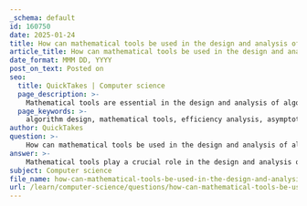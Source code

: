 ```yaml
---
_schema: default
id: 160750
date: 2025-01-24
title: How can mathematical tools be used in the design and analysis of algorithms?
article_title: How can mathematical tools be used in the design and analysis of algorithms?
date_format: MMM DD, YYYY
post_on_text: Posted on
seo:
  title: QuickTakes | Computer science
  page_description: >-
    Mathematical tools are essential in the design and analysis of algorithms, aiding in algorithm development, efficiency analysis, correctness proofs, and applications in cryptography and formal methods.
  page_keywords: >-
    algorithm design, mathematical tools, efficiency analysis, asymptotic notation, recurrences, proof techniques, worst-case analysis, randomized algorithms, cryptography, formal methods
author: QuickTakes
question: >-
    How can mathematical tools be used in the design and analysis of algorithms?
answer: >-
    Mathematical tools play a crucial role in the design and analysis of algorithms in several ways:\n\n1. **Algorithm Design**: Mathematics provides the foundational concepts necessary for developing algorithms. Discrete mathematics, particularly graph theory and combinatorics, is essential for optimizing algorithms and data structures. For example, graph algorithms like Dijkstra's or Prim's rely on mathematical principles to find the shortest path or minimum spanning tree, respectively.\n\n2. **Efficiency Analysis**: Understanding the efficiency of algorithms is vital. This is often expressed using asymptotic notation, such as Big-O notation, which describes the upper bound of an algorithm's running time or space requirements as a function of the input size. This allows for the comparison of different algorithms based on their growth rates. For instance, an algorithm with a time complexity of $O(n^2)$ is less efficient than one with $O(n \log n)$ for large inputs.\n\n3. **Recurrences**: Many algorithms, especially recursive ones, can be analyzed using recurrence relations. These relations express the running time of an algorithm in terms of its running time on smaller inputs. Techniques such as the Master Theorem can be used to solve these recurrences and determine the overall time complexity.\n\n4. **Proof Techniques**: Mathematical proof techniques are employed to establish the correctness and efficiency of algorithms. Common methods include:\n   - **Mathematical Induction**: Often used to prove properties of recursive algorithms.\n   - **Loop Invariants**: Conditions that hold true before and after each iteration of a loop, which help in proving the correctness of iterative algorithms.\n   - **Proof by Contradiction**: This involves assuming the opposite of what you want to prove and demonstrating that this leads to a contradiction.\n\n5. **Worst, Average, and Best Case Analysis**: Analyzing an algorithm's performance under different scenarios helps in understanding its efficiency. Worst-case analysis provides a guarantee on the maximum time or space required, while average-case analysis offers a more realistic expectation based on typical inputs.\n\n6. **Probabilistic Analysis and Randomized Algorithms**: In some cases, algorithms can be analyzed using probabilistic methods, especially when dealing with randomized algorithms. These algorithms use random numbers to influence their behavior, and mathematical tools help in analyzing their expected performance and correctness.\n\n7. **Cryptography**: Mathematical principles, particularly from number theory and modular arithmetic, are fundamental in designing encryption algorithms that secure data and communications. The security of these algorithms often relies on the difficulty of certain mathematical problems.\n\n8. **Formal Methods**: In software engineering, formal methods use mathematical logic to prove the correctness of algorithms, ensuring that they behave as intended. This is particularly important in critical systems where failures can have severe consequences.\n\nIn summary, mathematical tools are integral to the design and analysis of algorithms, providing the necessary framework for understanding their efficiency, correctness, and applicability in various contexts.
subject: Computer science
file_name: how-can-mathematical-tools-be-used-in-the-design-and-analysis-of-algorithms.md
url: /learn/computer-science/questions/how-can-mathematical-tools-be-used-in-the-design-and-analysis-of-algorithms
---
```


&nbsp;
